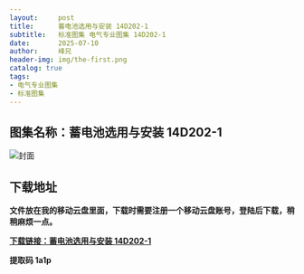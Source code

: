 ```yaml
---
layout:     post
title:      蓄电池选用与安装 14D202-1
subtitle:   标准图集 电气专业图集 14D202-1
date:       2025-07-10
author:     峰兄
header-img: img/the-first.png
catalog: true
tags:
- 电气专业图集
- 标准图集
---
```

## 图集名称：蓄电池选用与安装 14D202-1
![封面](https://pic1.imgdb.cn/item/686f114a58cb8da5c8996381.jpg)


## 下载地址 ##
**文件放在我的移动云盘里面，下载时需要注册一个移动云盘账号，登陆后下载，稍稍麻烦一点。**  
  
[**下载链接：蓄电池选用与安装 14D202-1**](https://caiyun.139.com/w/i/2oxwAXRDvhngj)


**提取码 1a1p**

